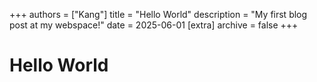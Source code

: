 +++
authors = ["Kang"]
title = "Hello World"
description = "My first blog post at my webspace!"
date = 2025-06-01
[extra]
archive = false
+++

# Hello World

